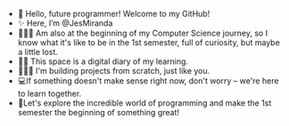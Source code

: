 - 👋 Hello, future programmer! Welcome to my GitHub!
- ✨ Here, I’m @JesMiranda
- 👩🏻‍🎓 Am also at the beginning of my Computer Science journey, so I know what it's like to be in the 1st semester, full of curiosity, but maybe a little lost.
- ✍🏼 This space is a digital diary of my learning.
- 👩🏻‍💻 I'm building projects from scratch, just like you.
- 💻If something doesn't make sense right now, don't worry – we're here to learn together.
- 💫Let's explore the incredible world of programming and make the 1st semester the beginning of something great!
<!---
